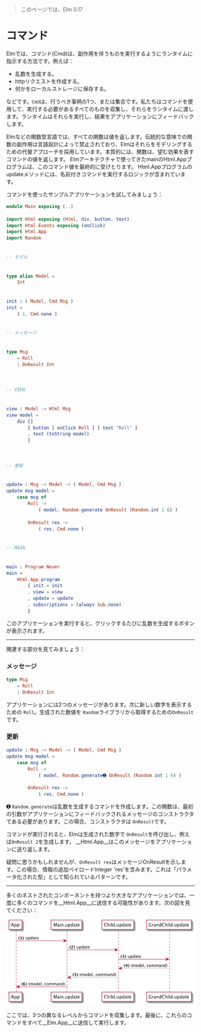 >このページでは、Elm 0.17

# コマンド

Elmでは、コマンド(Cmd)は、副作用を伴うものを実行するようにランタイムに指示する方法です。例えば：

- 乱数を生成する。
- httpリクエストを作成する。
- 何かをローカルストレージに保存する。

などです。`Cmd`は、行うべき事柄の1つ、または集合です。私たちはコマンドを使用して、実行する必要があるすべてのものを収集し、それらをランタイムに渡します。ランタイムはそれらを実行し、結果をアプリケーションにフィードバックします。

Elmなどの関数型言語では、すべての関数は値を返します。伝統的な意味での関数の副作用は言語設計によって禁止されており、Elmはそれらをモデリングするための代替アプローチを採用しています。本質的には、関数は、望む効果を表すコマンドの値を返します。 Elmアーキテクチャで使ってきたmainのHtml.Appプログラムは、このコマンド値を最終的に受けとります。 Html.Appプログラムのupdateメソッドには、名前付きコマンドを実行するロジックが含まれています。

コマンドを使ったサンプルアプリケーションを試してみましょう：

```elm
module Main exposing (..)

import Html exposing (Html, div, button, text)
import Html.Events exposing (onClick)
import Html.App
import Random


-- モデル


type alias Model =
    Int


init : ( Model, Cmd Msg )
init =
    ( 1, Cmd.none )


-- メッセージ


type Msg
    = Roll
    | OnResult Int



-- VIEW


view : Model -> Html Msg
view model =
    div []
        [ button [ onClick Roll ] [ text "Roll" ]
        , text (toString model)
        ]



-- 更新


update : Msg -> Model -> ( Model, Cmd Msg )
update msg model =
    case msg of
        Roll ->
            ( model, Random.generate OnResult (Random.int 1 6) )

        OnResult res ->
            ( res, Cmd.none )


-- MAIN


main : Program Never
main =
    Html.App.program
        { init = init
        , view = view
        , update = update
        , subscriptions = (always Sub.none)
        }
```

このアプリケーションを実行すると、クリックするたびに乱数を生成するボタンが表示されます。

---

関連する部分を見てみましょう：


### メッセージ

```elm
type Msg
    = Roll
    | OnResult Int
```

アプリケーションには2つのメッセージがあります。次に新しい数字を表示するための `Roll`。生成された数値を `Random`ライブラリから取得するための`OnResult`です。

### 更新

```elm
update : Msg -> Model -> ( Model, Cmd Msg )
update msg model =
    case msg of
        Roll ->
            ( model, Random.generate➊ OnResult (Random.int 1 6) )

        OnResult res ->
            ( res, Cmd.none )
```

➊ `Random.generate`は乱数を生成するコマンドを作成します。この関数は、最初の引数がアプリケーションにフィードバックされるメッセージのコンストラクタである必要があります。この場合、コンストラクタは `OnResult`です。

コマンドが実行されると、Elmは生成された数字で `OnResult`を呼び出し、例えば`OnResult 2`を生成します。 __Html.App__はこのメッセージをアプリケーションに送り返します。

疑問に思うかもしれませんが、`OnResult res`はメッセージOnResultを示します。この場合、情報の追加ペイロードInteger 'res'を含みます。これは「パラメータ化された型」として知られているパターンです。

---

多くのネストされたコンポーネントを持つより大きなアプリケーションでは、一度に多くのコマンドを__Html.App__に送信する可能性があります。次の図を見てください：

![Flow](02-commands.png)

ここでは、3つの異なるレベルからコマンドを収集します。最後に、これらのコマンドをすべて__Elm.App__に送信して実行します。
